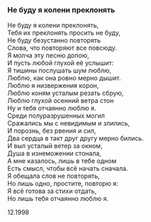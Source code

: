 ### Не буду я колени преклонять

Не буду я колени преклонять,  
Тебя их преклонять просить  не буду,  
Не буду безустанно повторять  
Слова, что повторяют все повсюду.  
Я молча эту песню допою,  
И пусть любой глухой её услышит:  
Я тишины послушать шум люблю,  
Люблю, как она ровно мерно дышит.  
Люблю я низвержения корон,  
Люблю коням усталым резать сбрую,  
Люблю глухой осенний ветра стон  
Ну и тебя отчаянно люблю я.  
Среди полуразрушенных могил  
Сражались мы с невидимым и злились,  
И порознь, без рвения и сил,  
Два сердца в такт друг другу мерно бились.  
И выл усталый ветер за окном,  
Душа в изнеможении стонала,  
А мне казалось, лишь в тебе одном  
Есть смысл, чтобы всё начать сначала.  
Я обещала слов не повторять,  
Но лишь одно, простите, повторю я:  
Я всё готова за стихи отдать,  
Но лишь тебя отчаянно люблю я.

12.1998
